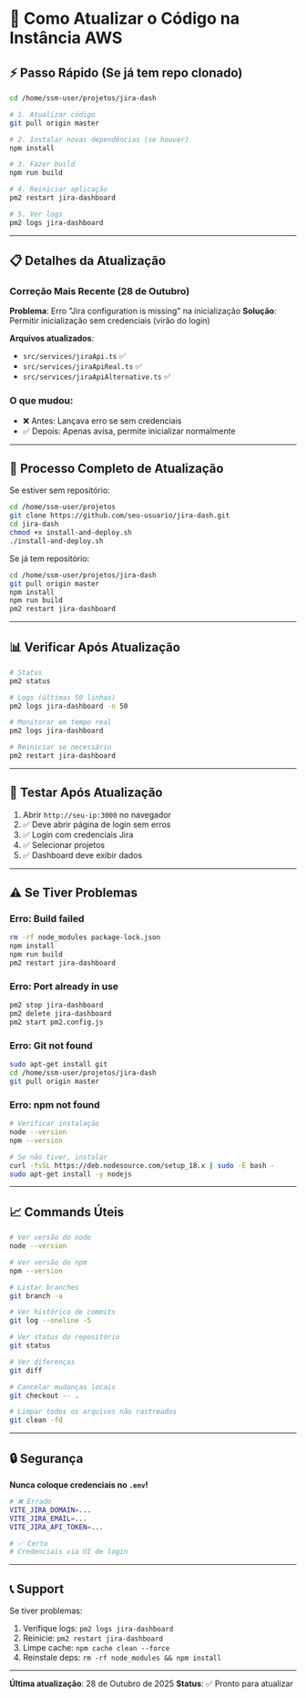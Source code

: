 # 🚀 Como Atualizar o Código na Instância AWS

## ⚡ Passo Rápido (Se já tem repo clonado)

```bash
cd /home/ssm-user/projetos/jira-dash

# 1. Atualizar código
git pull origin master

# 2. Instalar novas dependências (se houver)
npm install

# 3. Fazer build
npm run build

# 4. Reiniciar aplicação
pm2 restart jira-dashboard

# 5. Ver logs
pm2 logs jira-dashboard
```

---

## 📋 Detalhes da Atualização

### Correção Mais Recente (28 de Outubro)

**Problema**: Erro "Jira configuration is missing" na inicialização
**Solução**: Permitir inicialização sem credenciais (virão do login)

**Arquivos atualizados**:
- `src/services/jiraApi.ts` ✅
- `src/services/jiraApiReal.ts` ✅
- `src/services/jiraApiAlternative.ts` ✅

### O que mudou:
- ❌ Antes: Lançava erro se sem credenciais
- ✅ Depois: Apenas avisa, permite inicializar normalmente

---

## 🔄 Processo Completo de Atualização

Se estiver sem repositório:

```bash
cd /home/ssm-user/projetos
git clone https://github.com/seu-usuario/jira-dash.git
cd jira-dash
chmod +x install-and-deploy.sh
./install-and-deploy.sh
```

Se já tem repositório:

```bash
cd /home/ssm-user/projetos/jira-dash
git pull origin master
npm install
npm run build
pm2 restart jira-dashboard
```

---

## 📊 Verificar Após Atualização

```bash
# Status
pm2 status

# Logs (últimas 50 linhas)
pm2 logs jira-dashboard -n 50

# Monitorar em tempo real
pm2 logs jira-dashboard

# Reiniciar se necessário
pm2 restart jira-dashboard
```

---

## 🧪 Testar Após Atualização

1. Abrir `http://seu-ip:3000` no navegador
2. ✅ Deve abrir página de login sem erros
3. ✅ Login com credenciais Jira
4. ✅ Selecionar projetos
5. ✅ Dashboard deve exibir dados

---

## ⚠️ Se Tiver Problemas

### Erro: Build failed
```bash
rm -rf node_modules package-lock.json
npm install
npm run build
pm2 restart jira-dashboard
```

### Erro: Port already in use
```bash
pm2 stop jira-dashboard
pm2 delete jira-dashboard
pm2 start pm2.config.js
```

### Erro: Git not found
```bash
sudo apt-get install git
cd /home/ssm-user/projetos/jira-dash
git pull origin master
```

### Erro: npm not found
```bash
# Verificar instalação
node --version
npm --version

# Se não tiver, instalar
curl -fsSL https://deb.nodesource.com/setup_18.x | sudo -E bash -
sudo apt-get install -y nodejs
```

---

## 📈 Commands Úteis

```bash
# Ver versão do node
node --version

# Ver versão do npm
npm --version

# Listar branches
git branch -a

# Ver histórico de commits
git log --oneline -5

# Ver status do repositório
git status

# Ver diferenças
git diff

# Cancelar mudanças locais
git checkout -- .

# Limpar todos os arquivos não rastreados
git clean -fd
```

---

## 🔒 Segurança

**Nunca coloque credenciais no `.env`!**

```bash
# ❌ Errado
VITE_JIRA_DOMAIN=...
VITE_JIRA_EMAIL=...
VITE_JIRA_API_TOKEN=...

# ✅ Certo
# Credenciais via UI de login
```

---

## 📞 Support

Se tiver problemas:

1. Verifique logs: `pm2 logs jira-dashboard`
2. Reinicie: `pm2 restart jira-dashboard`
3. Limpe cache: `npm cache clean --force`
4. Reinstale deps: `rm -rf node_modules && npm install`

---

**Última atualização**: 28 de Outubro de 2025
**Status**: ✅ Pronto para atualizar
